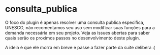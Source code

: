 # consulta_publica

O foco do plugin é apenas resolver uma consulta publica especifica, UNESCO, não recomentamos seu uso sem modificar suas funções para a demanda necessária em seu projeto. Veja as issues abertas para saber quais serão os proximos passos no desenvolvimento deste plugin. 

A ideia é que ele morra em breve e passe a fazer parte da suite delibera :)
